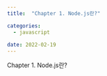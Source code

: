 ```yaml
---
title:  "Chapter 1. Node.js란?" 

categories:
  - javascript
  
date: 2022-02-19 
---
```


Chapter 1. Node.js란?
